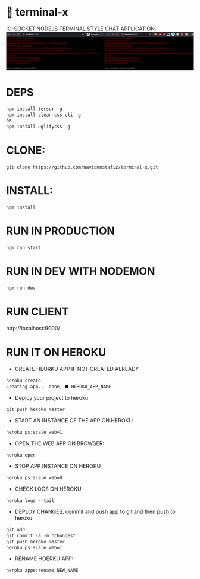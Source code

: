 # :strawberry: terminal-x

IO-SOCKET NODEJS TERMINAL STYLE CHAT APPLICATION
![terminal-x screenshot](https://github.com/navidmostafiz/terminal-x/blob/master/screenshot2.png)

# DEPS

```
npm install terser -g
npm install clean-css-cli -g
OR
npm install uglifycss -g
```

# CLONE:

```
git clone https://github.com/navidmostafiz/terminal-x.git
```

# INSTALL:

```
npm install
```

# RUN IN PRODUCTION

```
npm run start
```

# RUN IN DEV WITH NODEMON

```
npm run dev
```

# RUN CLIENT

http://localhost:9000/

# RUN IT ON HEROKU

- CREATE HEORKU APP IF NOT CREATED ALREADY

```
heroku create
Creating app... done, ⬢ HEROKU_APP_NAME
```

- Deploy your project to heroku

```
git push heroku master
```

- START AN INSTANCE OF THE APP ON HEROKU

```
heroku ps:scale web=1
```

- OPEN THE WEB APP ON BROWSER:

```
heroku open
```

- STOP APP INSTANCE ON HEROKU

```
heroku ps:scale web=0
```

- CHECK LOGS ON HEROKU

```
heroku logs --tail
```

- DEPLOY CHANGES, commit and push app to git and then push to heroku

```
git add .
git commit -a -m "changes"
git push heroku master
heroku ps:scale web=1
```

- RENAME HOERKU APP:

```
heroku apps:rename NEW_NAME
```
